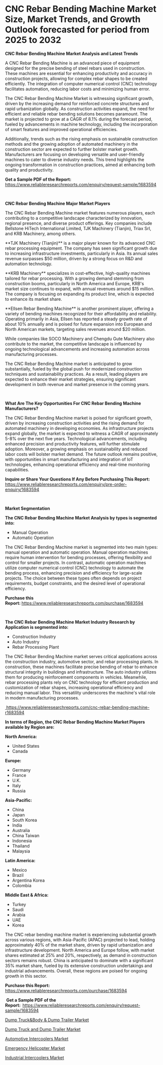 <p><h1>CNC Rebar Bending Machine Market Size, Market Trends, and Growth Outlook forecasted for period from 2025 to 2032</h1></p><p><strong>CNC Rebar Bending Machine Market Analysis and Latest Trends</strong></p>
<p><p>A CNC Rebar Bending Machine is an advanced piece of equipment designed for the precise bending of steel rebars used in construction. These machines are essential for enhancing productivity and accuracy in construction projects, allowing for complex rebar shapes to be created efficiently. The integration of computer numerical control (CNC) technology facilitates automation, reducing labor costs and minimizing human error.</p><p>The CNC Rebar Bending Machine Market is witnessing significant growth, driven by the increasing demand for reinforced concrete structures and rapid urbanization globally. As construction activities expand, the need for efficient and reliable rebar bending solutions becomes paramount. The market is projected to grow at a CAGR of 8.1% during the forecast period, fueled by advancements in machine technology, including the incorporation of smart features and improved operational efficiencies. </p><p>Additionally, trends such as the rising emphasis on sustainable construction methods and the growing adoption of automated machinery in the construction sector are expected to further bolster market growth. Manufacturers are focusing on developing versatile and user-friendly machines to cater to diverse industry needs. This trend highlights the ongoing transformation in construction practices, aimed at enhancing both quality and productivity.</p></p>
<p><strong>Get a Sample PDF of the Report:&nbsp;</strong> <a href="https://www.reliableresearchreports.com/enquiry/request-sample/1683594?utm_campaign=41&utm_medium=2&utm_source=Github&utm_content=ia&utm_term=26032025&utm_id=cnc-rebar-bending-machine">https://www.reliableresearchreports.com/enquiry/request-sample/1683594</a></p>
<p>&nbsp;</p>
<p><strong>CNC Rebar Bending Machine Major Market Players</strong></p>
<p><p>The CNC Rebar Bending Machine market features numerous players, each contributing to a competitive landscape characterized by innovation, regional presence, and diverse product offerings. Key companies include Bellstone HiTech International Limited, TJK Machinery (Tianjin), Triax Srl, and KRB Machinery, among others.</p><p>**TJK Machinery (Tianjin)** is a major player known for its advanced CNC rebar processing equipment. The company has seen significant growth due to increasing infrastructure investments, particularly in Asia. Its annual sales revenue surpasses $50 million, driven by a strong focus on R&D and automation technology.</p><p>**KRB Machinery** specializes in cost-effective, high-quality machines tailored for rebar processing. With a growing demand stemming from construction booms, particularly in North America and Europe, KRB's market size continues to expand, with annual revenues around $15 million. The company is focusing on expanding its product line, which is expected to enhance its market share.</p><p>**Ellsen Rebar Bending Machine** is another prominent player, offering a variety of bending machines recognized for their affordability and reliability. Operating primarily in Asia, Ellsen has reported a steady growth rate of about 10% annually and is poised for future expansion into European and North American markets, targeting sales revenues around $20 million.</p><p>While companies like SOCO Machinery and Chengdu Gute Machinery also contribute to the market, the competitive landscape is influenced by ongoing technological advancements and increasing automation across manufacturing processes.</p><p>The CNC Rebar Bending Machine market is anticipated to grow substantially, fueled by the global push for modernized construction techniques and sustainability practices. As a result, leading players are expected to enhance their market strategies, ensuring significant development in both revenue and market presence in the coming years.</p></p>
<p>&nbsp;</p>
<p><strong>What Are The Key Opportunities For CNC Rebar Bending Machine Manufacturers?</strong></p>
<p><p>The CNC Rebar Bending Machine market is poised for significant growth, driven by increasing construction activities and the rising demand for automated machinery in developing economies. As infrastructure projects expand globally, the market is expected to witness a CAGR of approximately 5-8% over the next five years. Technological advancements, including enhanced precision and productivity features, will further stimulate adoption. Moreover, a growing emphasis on sustainability and reduced labor costs will bolster market demand. The future outlook remains positive, with opportunities in smart manufacturing and integration of IoT technologies, enhancing operational efficiency and real-time monitoring capabilities.</p></p>
<p><strong>Inquire or Share Your Questions If Any Before Purchasing This Report:</strong> <a href="https://www.reliableresearchreports.com/enquiry/pre-order-enquiry/1683594?utm_campaign=41&utm_medium=2&utm_source=Github&utm_content=ia&utm_term=26032025&utm_id=cnc-rebar-bending-machine">https://www.reliableresearchreports.com/enquiry/pre-order-enquiry/1683594</a></p>
<p>&nbsp;</p>
<p><strong>Market Segmentation</strong></p>
<p><strong>The CNC Rebar Bending Machine Market Analysis by types is segmented into:</strong></p>
<p><ul><li>Manual Operation</li><li>Automatic Operation</li></ul></p>
<p><p>The CNC Rebar Bending Machine market is segmented into two main types: manual operation and automatic operation. Manual operation machines require human intervention for bending processes, offering flexibility and control for smaller projects. In contrast, automatic operation machines utilize computer numerical control (CNC) technology to automate the bending process, enhancing precision and efficiency for large-scale projects. The choice between these types often depends on project requirements, budget constraints, and the desired level of operational efficiency.</p></p>
<p><strong>Purchase this Report:&nbsp;</strong><a href="https://www.reliableresearchreports.com/purchase/1683594?utm_campaign=41&utm_medium=2&utm_source=Github&utm_content=ia&utm_term=26032025&utm_id=cnc-rebar-bending-machine">https://www.reliableresearchreports.com/purchase/1683594</a></p>
<p>&nbsp;</p>
<p><strong>The CNC Rebar Bending Machine Market Industry Research by Application is segmented into:</strong></p>
<p><ul><li>Construction Industry</li><li>Auto Industry</li><li>Rebar Processing Plant</li></ul></p>
<p><p>The CNC Rebar Bending Machine market serves critical applications across the construction industry, automotive sector, and rebar processing plants. In construction, these machines facilitate precise bending of rebar to enhance structural integrity in buildings and infrastructure. The auto industry utilizes them for producing reinforcement components in vehicles. Meanwhile, rebar processing plants rely on CNC technology for efficient production and customization of rebar shapes, increasing operational efficiency and reducing manual labor. This versatility underscores the machine's vital role in modern manufacturing processes.</p></p>
<p><a href="https://www.reliableresearchreports.com/cnc-rebar-bending-machine-r1683594?utm_campaign=41&utm_medium=2&utm_source=Github&utm_content=ia&utm_term=26032025&utm_id=cnc-rebar-bending-machine">&nbsp;https://www.reliableresearchreports.com/cnc-rebar-bending-machine-r1683594</a></p>
<p><strong>In terms of Region, the CNC Rebar Bending Machine Market Players available by Region are:</strong></p>
<p>
    <p> <strong> North America: </strong>
        <ul>
            <li>United States</li>
            <li>Canada</li>
        </ul>
        </p> 
    <p> <strong> Europe: </strong>
        <ul>
            <li>Germany</li>
            <li>France</li>
            <li>U.K.</li>
            <li>Italy</li>
            <li>Russia</li>
        </ul>
        </p> 
    <p> <strong> Asia-Pacific: </strong>
        <ul>
            <li>China</li>
            <li>Japan</li>
            <li>South Korea</li>
            <li>India</li>
            <li>Australia</li>
            <li>China Taiwan</li>
            <li>Indonesia</li>
            <li>Thailand</li>
            <li>Malaysia</li>
        </ul>
        </p> 
    <p> <strong> Latin America: </strong>
        <ul>
            <li>Mexico</li>
            <li>Brazil</li>
            <li>Argentina Korea</li>
            <li>Colombia</li>
        </ul>
        </p> 
    <p> <strong> Middle East & Africa: </strong>
        <ul>
            <li>Turkey</li>
            <li>Saudi</li>
            <li>Arabia</li>
            <li>UAE</li>
            <li>Korea</li>
        </ul>
    </p>
    </p>
<p><p>The CNC rebar bending machine market is experiencing substantial growth across various regions, with Asia-Pacific (APAC) projected to lead, holding approximately 40% of the market share, driven by rapid urbanization and infrastructure development. North America and Europe follow, with market shares estimated at 25% and 20%, respectively, as demand in construction sectors remains robust. China is anticipated to dominate with a significant 35% market share, fueled by its extensive construction undertakings and industrial advancements. Overall, these regions are poised for ongoing growth in this sector.</p></p>
<p><strong>Purchase this Report: </strong><a href="https://www.reliableresearchreports.com/purchase/1683594?utm_campaign=41&utm_medium=2&utm_source=Github&utm_content=ia&utm_term=26032025&utm_id=cnc-rebar-bending-machine">https://www.reliableresearchreports.com/purchase/1683594</a></p>
<p>&nbsp;<strong>Get a Sample PDF of the Report:&nbsp;&nbsp;</strong><a href="https://www.reliableresearchreports.com/enquiry/request-sample/1683594?utm_campaign=41&utm_medium=2&utm_source=Github&utm_content=ia&utm_term=26032025&utm_id=cnc-rebar-bending-machine">https://www.reliableresearchreports.com/enquiry/request-sample/1683594</a></p>
<p><strong></strong></p>
<p><p><a href="https://github.com/tabormahay2f/Market-Research-Report-List-1/blob/main/dump-truckbody-dump-trailer-market.md?utm_campaign=41&utm_medium=2&utm_source=Github&utm_content=ia&utm_term=26032025&utm_id=cnc-rebar-bending-machine">Dump Truck&Body & Dump Trailer Market</a></p><p><a href="https://github.com/naingbiner7i/Market-Research-Report-List-1/blob/main/dump-truck-and-dump-trailer-market.md?utm_campaign=41&utm_medium=2&utm_source=Github&utm_content=ia&utm_term=26032025&utm_id=cnc-rebar-bending-machine">Dump Truck and Dump Trailer Market</a></p><p><a href="https://github.com/baatetoshda/Market-Research-Report-List-1/blob/main/automotive-intercoolers-market.md?utm_campaign=41&utm_medium=2&utm_source=Github&utm_content=ia&utm_term=26032025&utm_id=cnc-rebar-bending-machine">Automotive Intercoolers Market</a></p><p><a href="https://github.com/beyeagamizjp/Market-Research-Report-List-1/blob/main/emergency-helicopter-market.md?utm_campaign=41&utm_medium=2&utm_source=Github&utm_content=ia&utm_term=26032025&utm_id=cnc-rebar-bending-machine">Emergency Helicopter Market</a></p><p><a href="https://github.com/siwerhommer97/Market-Research-Report-List-1/blob/main/industrial-intercoolers-market.md?utm_campaign=41&utm_medium=2&utm_source=Github&utm_content=ia&utm_term=26032025&utm_id=cnc-rebar-bending-machine">Industrial Intercoolers Market</a></p></p>